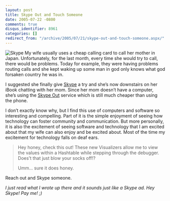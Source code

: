 ```yaml
---
layout: post
title: Skype Out and Touch Someone
date: 2005-07-22 -0800
comments: true
disqus_identifier: 8961
categories: []
redirect_from: "/archive/2005/07/21/skype-out-and-touch-someone.aspx/"
---
```


![Skype](http://haacked.com/images/skype.png) My wife usually uses a
cheap calling card to call her mother in Japan. Unfortunately, for the
last month, every time she would try to call, there would be problems.
Today for example, they were having problems routing calls and she kept
waking up some man in god only knows what god forsaken country he was
in.

I suggested she finally give [Skype](http://www.skype.com/) a try and
she’s now downstairs on her iBook chatting with her mom. Since her mom
doesn’t have a computer, she’s using the [Skype
Out](http://www.skype.com/products/skyeout/) service which is still much
cheaper than using the phone.

I don’t exactly know why, but I find this use of computers and software
so interesting and compelling. Part of it is the simple enjoyment of
seeing how technology can foster community and communication. But more
personally, it is also the excitement of seeing software and technology
that I am excited about that my wife can also enjoy and be excited
about. Most of the time my excitement for technology falls on deaf ears.

> Hey honey, check this out! These new Visualizers allow me to view the
> values within a Hashtable while stepping through the debugger. Does’t
> that just blow your socks off!?
>
> Umm... sure it does honey.

Reach out and Skype someone.

*I just read what I wrote up there and it sounds just like a Skype ad.
Hey Skype! Pay me! ;)*

